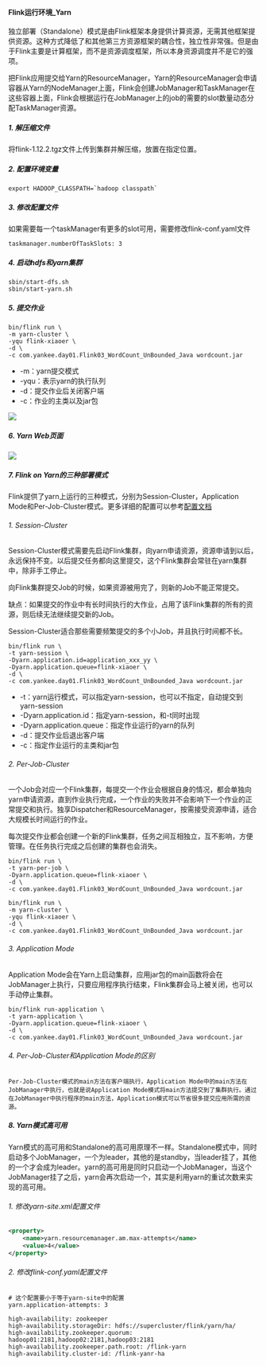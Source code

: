 #### Flink运行环境_Yarn

独立部署（Standalone）模式是由Flink框架本身提供计算资源，无需其他框架提供资源。这种方式降低了和其他第三方资源框架的耦合性，独立性非常强。但是由于Flink主要是计算框架，而不是资源调度框架，所以本身资源调度并不是它的强项。

把Flink应用提交给Yarn的ResourceManager，Yarn的ResourceManager会申请容器从Yarn的NodeManager上面，Flink会创建JobManager和TaskManager在这些容器上面，Flink会根据运行在JobManager上的job的需要的slot数量动态分配TaskManager资源。

##### 1. 解压缩文件

将flink-1.12.2.tgz文件上传到集群并解压缩，放置在指定位置。

##### 2. 配置环境变量

```shell
export HADOOP_CLASSPATH=`hadoop classpath`
```

##### 3. 修改配置文件

如果需要每一个taskManager有更多的slot可用，需要修改flink-conf.yaml文件

```
taskmanager.numberOfTaskSlots: 3
```

##### 4. 启动hdfs和yarn集群

```
sbin/start-dfs.sh
sbin/start-yarn.sh
```

##### 5. 提交作业

```
bin/flink run \
-m yarn-cluster \
-yqu flink-xiaoer \
-d \
-c com.yankee.day01.Flink03_WordCount_UnBounded_Java wordcount.jar
```

- -m：yarn提交模式
- -yqu：表示yarn的执行队列
- -d：提交作业后关闭客户端
- -c：作业的主类以及jar包

![](http://typora-image.test.upcdn.net/images/yarn-cluster-submit.png)

##### 6. Yarn Web页面

![](http://typora-image.test.upcdn.net/images/yarn-cluster-web.png)

##### 7. Flink on Yarn的三种部署模式

Flink提供了yarn上运行的三种模式，分别为Session-Cluster，Application Mode和Per-Job-Cluster模式。更多详细的配置可以参考[配置文档](https://ci.apache.org/projects/flink/flink-docs-release-1.13/docs/deployment/config/)

###### 1. Session-Cluster

Session-Cluster模式需要先启动Flink集群，向yarn申请资源，资源申请到以后，永远保持不变。以后提交任务都向这里提交，这个Flink集群会常驻在yarn集群中，除非手工停止。

向Flink集群提交Job的时候，如果资源被用完了，则新的Job不能正常提交。

缺点：如果提交的作业中有长时间执行的大作业，占用了该Flink集群的所有的资源，则后续无法继续提交新的Job。

Session-Cluster适合那些需要频繁提交的多个小Job，并且执行时间都不长。

```
bin/flink run \
-t yarn-session \
-Dyarn.application.id=application_xxx_yy \
-Dyarn.application.queue=flink-xiaoer \
-d \
-c com.yankee.day01.Flink03_WordCount_UnBounded_Java wordcount.jar
```

- -t：yarn运行模式，可以指定yarn-session，也可以不指定，自动提交到yarn-session
- -Dyarn.application.id：指定yarn-session，和-t同时出现
- -Dyarn.application.queue：指定作业运行的yarn的队列
- -d：提交作业后退出客户端
- -c：指定作业运行的主类和jar包

###### 2. Per-Job-Cluster

一个Job会对应一个Flink集群，每提交一个作业会根据自身的情况，都会单独向yarn申请资源，直到作业执行完成，一个作业的失败并不会影响下一个作业的正常提交和执行。独享Dispatcher和ResourceManager，按需接受资源申请，适合大规模长时间运行的作业。

每次提交作业都会创建一个新的Flink集群，任务之间互相独立，互不影响，方便管理。在任务执行完成之后创建的集群也会消失。

```
bin/flink run \
-t yarn-per-job \
-Dyarn.application.queue=flink-xiaoer \
-d \
-c com.yankee.day01.Flink03_WordCount_UnBounded_Java wordcount.jar
```

```
bin/flink run \
-m yarn-cluster \
-yqu flink-xiaoer \
-d \
-c com.yankee.day01.Flink03_WordCount_UnBounded_Java wordcount.jar
```

###### 3. Application Mode

Application Mode会在Yarn上启动集群，应用jar包的main函数将会在JobManager上执行，只要应用程序执行结束，Flink集群会马上被关闭，也可以手动停止集群。

```
bin/flink run-application \
-t yarn-application \
-Dyarn.application.queue=flink-xiaoer \
-d \
-c com.yankee.day01.Flink03_WordCount_UnBounded_Java wordcount.jar
```

###### 4. Per-Job-Cluster和Application Mode的区别

```
Per-Job-Cluster模式的main方法在客户端执行，Application Mode中的main方法在JobManager中执行，也就是说Application Mode模式将main方法提交到了集群执行。通过在JobManager中执行程序的main方法，Application模式可以节省很多提交应用所需的资源。
```

##### 8. Yarn模式高可用

Yarn模式的高可用和Standalone的高可用原理不一样。Standalone模式中，同时启动多个JobManager，一个为leader，其他的是standby，当leader挂了，其他的一个才会成为leader。yarn的高可用是同时只启动一个JobManager，当这个JobManager挂了之后，yarn会再次启动一个，其实是利用yarn的重试次数来实现的高可用。

###### 1. 修改yarn-site.xml配置文件

```xml
<property>
    <name>yarn.resourcemanager.am.max-attempts</name>
    <value>4</value>
</property>
```

###### 2. 修改flink-conf.yaml配置文件

```
# 这个配置要小于等于yarn-site中的配置
yarn.application-attempts: 3

high-availability: zookeeper
high-availability.storageDir: hdfs://supercluster/flink/yarn/ha/
high-availability.zookeeper.quorum: hadoop01:2181,hadoop02:2181,hadoop03:2181
high-availability.zookeeper.path.root: /flink-yarn
high-availability.cluster-id: /flink-yanr-ha
```

